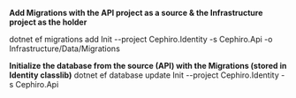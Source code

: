 **Add Migrations with the API project as a source & the Infrastructure project as the holder**

dotnet ef migrations add Init --project Cephiro.Identity -s Cephiro.Api -o Infrastructure/Data/Migrations

**Initialize the database from the source (API) with the Migrations (stored in Identity classlib)**
dotnet ef database update Init --project Cephiro.Identity -s Cephiro.Api